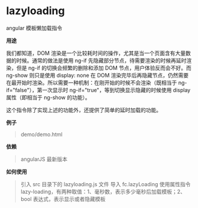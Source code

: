 # lazyloading

angular 模板懒加载指令

**用途**

我们都知道，DOM 渲染是一个比较耗时间的操作，尤其是当一个页面含有大量数据的时候。通常的做法是使用 ng-if 先隐藏部分节点，待需要渲染的时候再延时渲染，但是 ng-if 的切换会频繁的删除和添加 DOM 节点，用户体验反而会不好。而 ng-show 则只是使用 display: none 在 DOM 渲染完毕后再隐藏节点，仍然需要在最开始时渲染。所以需要一种机制：在刚开始的时候不会渲染（既相当于 ng-if="false"），第一次显示时 ng-if="true"，等到切换显示隐藏的时候使用 display 属性（即相当于 ng-show 的功能）。

这个指令除了实现上述的功能外，还提供了简单的延时加载的功能。

**例子**

> demo/demo.html

**依赖**

> angularJS 最新版本

**如何使用**

> 引入 src 目录下的 lazyloading.js 文件
> 导入 fc.lazyLoading
> 使用属性指令 lazy-loading，有两种取值：1、毫秒数，表示多少毫秒后加载模板；2、bool 表达式，表示显示或者隐藏模板


